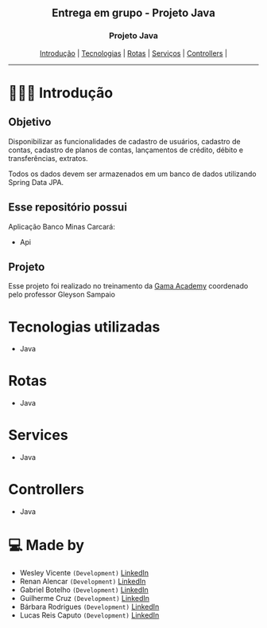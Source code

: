 <div align="center">

  
  <h2> Entrega em grupo - Projeto Java</h2>
</div>

<div align="center">
  <h3>Projeto Java</h3>
  <a href="#-Introduction">Introdução</a> |
  <a href="#-Technologies-used">Tecnologias</a> |
  <a href="#-Routes-used">Rotas</a> |
  <a href="#-Services-used">Serviços</a> |
  <a href="#-Routes-used">Controllers</a> |
</div>

---

# 👨🏻‍💻 Introdução

## Objetivo
Disponibilizar as funcionalidades de cadastro de usuários, cadastro de contas, cadastro de planos de contas, lançamentos de crédito, débito e transferências, extratos. 

Todos os dados devem ser armazenados em um banco de dados utilizando Spring Data JPA.



## Esse repositório possui

Aplicação Banco Minas Carcará:

- Api 


## Projeto

Esse projeto foi realizado no treinamento da [Gama Academy](https://www.gama.academy/) coordenado pelo professor Gleyson Sampaio

# Tecnologias utilizadas

- Java

# Rotas

- Java

# Services

- Java

# Controllers

- Java






# 💻 Made by
- Wesley Vicente `(Development)`  [LinkedIn](https://www.linkedin.com/in/wesleyvicen/)
- Renan Alencar `(Development)`  [LinkedIn](https://www.linkedin.com/in/renancostaalencar/)
- Gabriel Botelho `(Development)`  [LinkedIn](https://www.linkedin.com/in/gabriel-carreiras-botelho-867158151/)
- Guilherme Cruz `(Development)`  [LinkedIn](https://www.linkedin.com/in/guilherme-p-cruz/)
- Bárbara Rodrigues `(Development)`  [LinkedIn](https://www.linkedin.com/in/b%C3%A1rbara-rodrigues-49924697/)
- Lucas Reis Caputo `(Development)`  [LinkedIn](https://www.linkedin.com/in/lucascaputo/)
